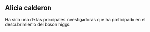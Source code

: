 ## Alicia calderon
Ha sido una de las principales investigadoras que ha participado en el descubrimiento del boson higgs.
